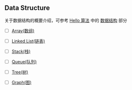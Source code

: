 ## Data Structure

关于数据结构的概要介绍，可参考 [Hello 算法](https://www.hello-algo.com) 中的 [数据结构](https://www.hello-algo.com/chapter_data_structure/) 部分

- [ ] [Array(数组)](./array.md)
- [ ] [Linked List(链表)](./linked-list.md)

- [ ] [Stack(栈)](./stack.md)
- [ ] [Queue(队列)](./queue.md)

- [ ] [Tree(树)](./tree.md)
- [ ] [Graph(图)](./graph.md)
